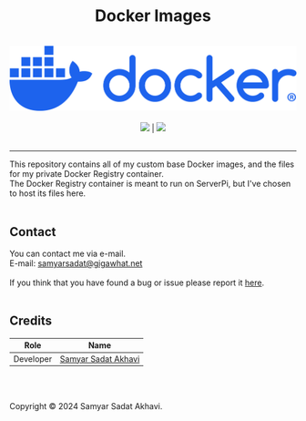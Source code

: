 <h1 align="center">Docker Images</h1>

<p align="center">
	<br>
	<a href="https://www.docker.com/"><img src="https://github.com/samyarsadat/Docker-Images/raw/main/.github/images/docker-logo-blue.png"></a>
	<br><br>
	<a href="https://github.com/samyarsadat/Docker-Images/blob/main/LICENSE"><img src="https://img.shields.io/github/license/samyarsadat/Docker-Images?color=blue"></a>
	|
	<a href="https://github.com/samyarsadat/Docker-Images/issues"><img src="https://img.shields.io/github/issues/samyarsadat/Docker-Images"></a>
	<br><br>
</p>


----
This repository contains all of my custom base Docker images, and the files for my private Docker Registry container.<br>
The Docker Registry container is meant to run on ServerPi, but I've chosen to host its files here.
<br><br>


## Contact
You can contact me via e-mail.<br>
E-mail: samyarsadat@gigawhat.net
<br><br>
If you think that you have found a bug or issue please report it <a href="[ISSUES_URL]">here</a>.
<br><br>


## Credits
| Role           | Name                                                             |
| -------------- | ---------------------------------------------------------------- |
| Developer      | <a href="https://github.com/samyarsadat">Samyar Sadat Akhavi</a> |

<br><br>


Copyright © 2024 Samyar Sadat Akhavi.